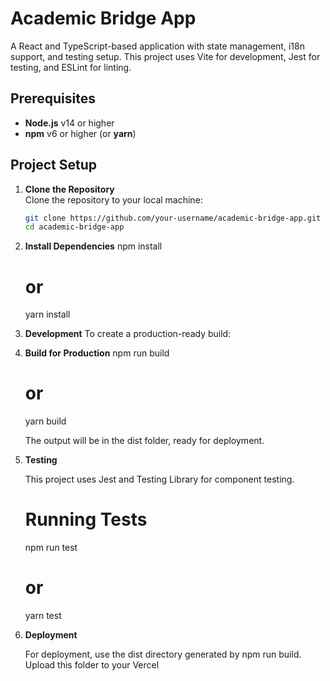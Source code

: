 # Academic Bridge App

A React and TypeScript-based application with state management, i18n support, and testing setup. This project uses Vite for development, Jest for testing, and ESLint for linting.

## Prerequisites

- **Node.js** v14 or higher
- **npm** v6 or higher (or **yarn**)

## Project Setup

1. **Clone the Repository**  
   Clone the repository to your local machine:
   ```bash
   git clone https://github.com/your-username/academic-bridge-app.git
   cd academic-bridge-app

2. **Install Dependencies**
    npm install
    # or
    yarn install

3. **Development**
    To create a production-ready build:

4. **Build for Production**
    npm run build
    # or
    yarn build

    The output will be in the dist folder, ready for deployment.

5. **Testing** 

    This project uses Jest and Testing Library for component testing.

    # Running Tests

    npm run test
    # or
    yarn test

6. **Deployment**

    For deployment, use the dist directory generated by npm run build. Upload this folder to your Vercel